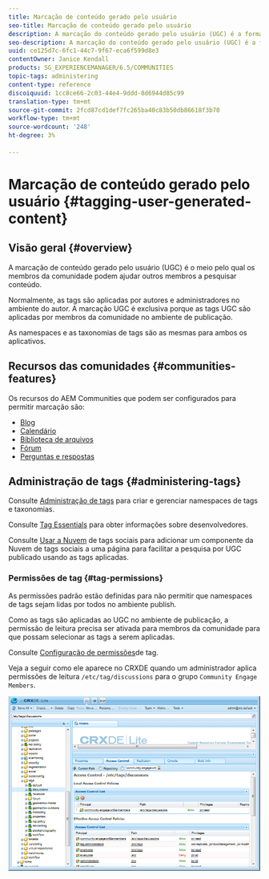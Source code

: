 ```yaml
---
title: Marcação de conteúdo gerado pelo usuário
seo-title: Marcação de conteúdo gerado pelo usuário
description: A marcação do conteúdo gerado pelo usuário (UGC) é a forma como os membros da comunidade podem ajudar outros membros a pesquisar o conteúdo
seo-description: A marcação do conteúdo gerado pelo usuário (UGC) é a forma como os membros da comunidade podem ajudar outros membros a pesquisar o conteúdo
uuid: ce125d7c-6fc1-44c7-9f67-eca6f599d8e3
contentOwner: Janice Kendall
products: SG_EXPERIENCEMANAGER/6.5/COMMUNITIES
topic-tags: administering
content-type: reference
discoiquuid: 1cc8ce66-2c03-44e4-9ddd-8d6944d85c99
translation-type: tm+mt
source-git-commit: 2fcd87cd1def7fc265ba40c83b50db86618f3b70
workflow-type: tm+mt
source-wordcount: '248'
ht-degree: 3%

---
```



# Marcação de conteúdo gerado pelo usuário {#tagging-user-generated-content}

## Visão geral {#overview}

A marcação de conteúdo gerado pelo usuário (UGC) é o meio pelo qual os membros da comunidade podem ajudar outros membros a pesquisar conteúdo.

Normalmente, as tags são aplicadas por autores e administradores no ambiente do autor. A marcação UGC é exclusiva porque as tags UGC são aplicadas por membros da comunidade no ambiente de publicação.

As namespaces e as taxonomias de tags são as mesmas para ambos os aplicativos.

## Recursos das comunidades {#communities-features}

Os recursos do AEM Communities que podem ser configurados para permitir marcação são:

* [Blog](blog-feature.md)
* [Calendário](calendar.md)
* [Biblioteca de arquivos](file-library.md)
* [Fórum](forum.md#configuretheaddedforum)
* [Perguntas e respostas](working-with-qna.md)

## Administração de tags {#administering-tags}

Consulte [Administração de tags](../../help/sites-administering/tags.md#tagging-console) para criar e gerenciar namespaces de tags e taxonomias.

Consulte [Tag Essentials](tag.md) para obter informações sobre desenvolvedores.

Consulte [Usar a Nuvem](tagcloud.md) de tags sociais para adicionar um componente da Nuvem de tags sociais a uma página para facilitar a pesquisa por UGC publicado usando as tags aplicadas.

### Permissões de tag {#tag-permissions}

As permissões padrão estão definidas para não permitir que namespaces de tags sejam lidas por todos no ambiente publish.

Como as tags são aplicadas ao UGC no ambiente de publicação, a permissão de leitura precisa ser ativada para membros da comunidade para que possam selecionar as tags a serem aplicadas.

Consulte [Configuração de permissões](../../help/sites-administering/tags.md#setting-tag-permissions)de tag.

Veja a seguir como ele aparece no CRXDE quando um administrador aplica permissões de leitura `/etc/tag/discussions` para o grupo `Community Engage Members`.

![tag-permissions](assets/tag-permissions.png)

